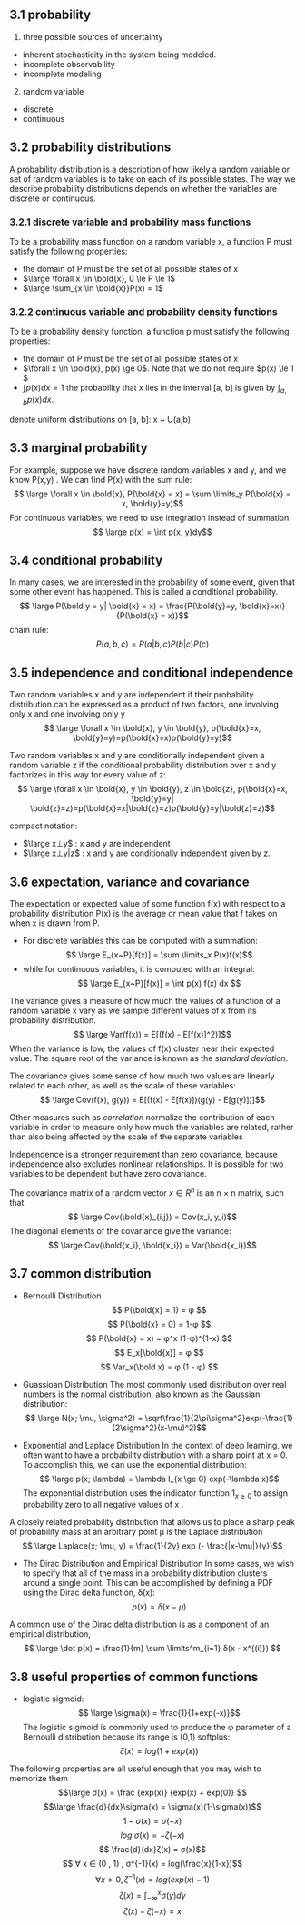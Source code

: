 ## 3.1 probability
1. three possible sources of uncertainty
+ inherent stochasticity in the system being modeled.
+ incomplete observability
+ incomplete modeling   
2. random variable 
+ discrete
+ continuous

## 3.2 probability distributions
A probability distribution is a description of how likely a random variable or set of random variables is to take on each of its possible states. The way we describe probability distributions depends on whether the variables are discrete or continuous.

### 3.2.1 discrete variable and probability mass functions
To be a probability mass function on a random variable x, a function P must satisfy the following properties:
+ the domain of P must be the set of all possible states of x
+ $\large \forall x \in \bold{x}, 0 \le P \le 1$
+ $\large \sum_{x \in \bold{x}}P(x) = 1$

### 3.2.2 continuous variable and probability density functions
To be a probability density function, a function p must satisfy the following properties:
+ the domain of P must be the set of all possible states of x
+ $\forall x \in \bold{x}, p(x) \ge 0$. Note that we do not require $p(x) \le 1 $
+ $\int p(x)dx = 1$
the probability that x lies in the interval [a, b] is given by $\int _{a,b} p(x)dx$.

denote uniform distributions on [a, b]:
x ~ U(a,b)

## 3.3 marginal probability
For example, suppose we have discrete random variables x and y, and we know P(x,y) . We can find P(x) with the sum rule:
$$ \large \forall x \in \bold{x}, P(\bold{x} = x) = \sum \limits_y P(\bold{x} = x, \bold{y}=y)$$
For continuous variables, we need to use integration instead of summation:
$$ \large p(x) = \int p(x, y)dy$$

## 3.4 conditional probability
In many cases, we are interested in the probability of some event, given that some other event has happened. This is called a conditional probability.
$$ \large P(\bold y = y| \bold{x} = x) = \frac{P(\bold{y}=y, \bold{x}=x)}{P(\bold{x} = x)}$$
chain rule:
$$ P(a, b, c) = P(a|b,c) P(b|c) P(c)$$

## 3.5 independence and conditional independence
Two random variables x and y are independent if their probability distribution can be expressed as a product of two factors, one involving only x and one involving only y
$$ \large \forall x \in \bold{x}, y \in \bold{y}, p(\bold{x}=x, \bold{y}=y)=p(\bold{x}=x)p(\bold{y}=y)$$

Two random variables x and y are conditionally independent given a random variable z if the conditional probability distribution over x and y factorizes in this way for every value of z:
$$ \large \forall x \in \bold{x}, y \in \bold{y}, z \in \bold{z}, p(\bold{x}=x, \bold{y}=y| \bold{z}=z)=p(\bold{x}=x|\bold{z}=z)p(\bold{y}=y|\bold{z}=z)$$

compact notation:
+ $\large x⊥y$ : x and y are independent
+ $\large x⊥y|z$ : x and y are conditionally independent given by z.

## 3.6 expectation, variance and covariance
The expectation or expected value of some function f(x) with respect to a probability distribution P(x) is the average or mean value that f takes on when x is drawn from P.
+ For discrete variables this can be computed with a summation:
$$ \large E_{x~P}[f(x)] = \sum \limits_x P(x)f(x)$$
+ while for continuous variables, it is computed with an integral:
$$ \large E_{x~P}[f(x)] = \int p(x) f(x) dx $$

The variance gives a measure of how much the values of a function of a random variable x vary as we sample different values of x from its probability distribution.
$$ \large Var(f(x)) = E[(f(x) - E[f(x)]^2)]$$
When the variance is low, the values of f(x) cluster near their expected value. The square root of the variance is known as the *standard deviation*.

The covariance gives some sense of how much two values are linearly related to each other, as well as the scale of these variables:
$$ \large Cov(f(x), g(y)) = E[(f(x) - E[f(x)])(g(y) - E[g(y)])]$$

Other measures such as *correlation* normalize the contribution of each variable in order to measure only how much the variables are related, rather than also being affected by the scale of the separate variables

Independence is a stronger requirement than zero covariance, because independence also excludes nonlinear relationships. It is possible for two variables to be dependent but have zero covariance.

The covariance matrix of a random vector $x ∈ R^n$ is an n × n matrix, such that
$$ \large Cov(\bold{x}_{i,j}) = Cov(x_i, y_i)$$
The diagonal elements of the covariance give the variance:
$$ \large Cov(\bold{x_i}, \bold{x_i}) = Var(\bold{x_i})$$

## 3.7 common distribution
+ Bernoulli Distribution
$$ P(\bold{x} = 1) = φ $$
$$ P(\bold{x} = 0) = 1-φ $$
$$ P(\bold{x} = x) = φ^x (1-φ)^{1-x} $$
$$ E_x[\bold{x}] = φ $$
$$ Var_x(\bold x) = φ (1 - φ) $$

+ Guassioan Distribution
The most commonly used distribution over real numbers is the normal distribution, also known as the Gaussian distribution:
$$ \large N(x; \mu, \sigma^2) = \sqrt\frac{1}{2\pi\sigma^2}exp(-\frac{1}{2\sigma^2}(x-\mu)^2)$$

+ Exponential and Laplace Distribution
In the context of deep learning, we often want to have a probability distribution with a sharp point at x = 0. To accomplish this, we can use the exponential distribution:
$$ \large p(x; \lambda) = \lambda I_{x \ge 0} exp(-\lambda x)$$
The exponential distribution uses the indicator function $1_{x≥0}$ to assign probability zero to all negative values of x .

A closely related probability distribution that allows us to place a sharp peak of probability mass at an arbitrary point μ is the Laplace distribution
$$ \large Laplace(x; \mu, γ) = \frac{1}{2γ} exp (- \frac{|x-\mu|}{γ})$$

+ The Dirac Distribution and Empirical Distribution
In some cases, we wish to specify that all of the mass in a probability distribution clusters around a single point. This can be accomplished by defining a PDF using the Dirac delta function, δ(x):
$$ p(x) = δ (x − μ) $$

A common use of the Dirac delta distribution is as a component of an empirical distribution,
$$ \large \dot p(x) = \frac{1}{m} \sum \limits^m_{i=1} δ(x - x^{(i)}) $$

## 3.8 useful properties of common functions
+ logistic sigmoid:
$$ \large \sigma(x) = \frac{1}{1+exp(-x)}$$
The logistic sigmoid is commonly used to produce the φ parameter of a Bernoulli distribution because its range is (0,1)
softplus:
$$ ζ(x) = log(1 + exp(x))$$

The following properties are all useful enough that you may wish to memorize them
$$\large σ(x) = \frac {exp(x)} {exp(x) + exp(0)} $$
$$\large \frac{d}{dx}\sigma(x) = \sigma(x)(1-\sigma(x))$$
$$ 1 - σ(x) = σ(-x)$$
$$ log\ σ(x) = -ζ(-x)$$
$$ \frac{d}{dx}ζ(x) = σ(x)$$
$$ ∀ x ∈ (0 , 1) , σ^{-1}(x) = log(\frac{x}{1-x})$$
$$ ∀x > 0 , ζ^{-1}(x) = log (exp(x)-1)$$
$$ ζ(x) = \int^x_{-\infty} σ(y)dy$$
$$ ζ(x) - ζ(-x)= x$$